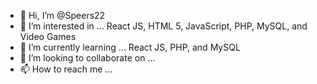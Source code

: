 - 👋 Hi, I’m @Speers22
- 👀 I’m interested in ... React JS, HTML 5, JavaScript, PHP, MySQL, and Video Games
- 🌱 I’m currently learning ... React JS, PHP, and MySQL
- 💞️ I’m looking to collaborate on ...
- 📫 How to reach me ... 

<!---
Speers22/Speers22 is a ✨ special ✨ repository because its `README.md` (this file) appears on your GitHub profile.
You can click the Preview link to take a look at your changes.
--->

